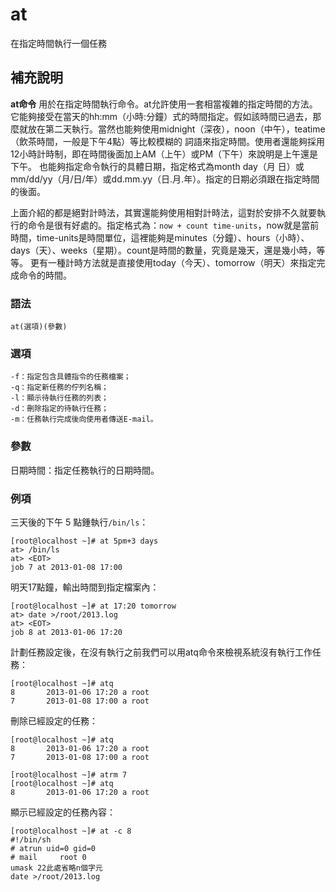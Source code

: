 at
===

在指定時間執行一個任務

## 補充說明

**at命令** 用於在指定時間執行命令。at允許使用一套相當複雜的指定時間的方法。它能夠接受在當天的hh:mm（小時:分鐘）式的時間指定。假如該時間已過去，那麼就放在第二天執行。當然也能夠使用midnight（深夜），noon（中午），teatime（飲茶時間，一般是下午4點）等比較模糊的 詞語來指定時間。使用者還能夠採用12小時計時制，即在時間後面加上AM（上午）或PM（下午）來說明是上午還是下午。 也能夠指定命令執行的具體日期，指定格式為month day（月 日）或mm/dd/yy（月/日/年）或dd.mm.yy（日.月.年）。指定的日期必須跟在指定時間的後面。

上面介紹的都是絕對計時法，其實還能夠使用相對計時法，這對於安排不久就要執行的命令是很有好處的。指定格式為：`now + count time-units`，now就是當前時間，time-units是時間單位，這裡能夠是minutes（分鐘）、hours（小時）、days（天）、weeks（星期）。count是時間的數量，究竟是幾天，還是幾小時，等等。 更有一種計時方法就是直接使用today（今天）、tomorrow（明天）來指定完成命令的時間。

### 語法

```
at(選項)(參數)
```

### 選項

```
-f：指定包含具體指令的任務檔案；
-q：指定新任務的佇列名稱；
-l：顯示待執行任務的列表；
-d：刪除指定的待執行任務；
-m：任務執行完成後向使用者傳送E-mail。
```

### 參數

日期時間：指定任務執行的日期時間。

### 例項

三天後的下午 5 點鍾執行`/bin/ls`：

```
[root@localhost ~]# at 5pm+3 days
at> /bin/ls
at> <EOT>
job 7 at 2013-01-08 17:00
```

明天17點鐘，輸出時間到指定檔案內：

```
[root@localhost ~]# at 17:20 tomorrow
at> date >/root/2013.log
at> <EOT>
job 8 at 2013-01-06 17:20
```

計劃任務設定後，在沒有執行之前我們可以用atq命令來檢視系統沒有執行工作任務：

```
[root@localhost ~]# atq
8       2013-01-06 17:20 a root
7       2013-01-08 17:00 a root
```

刪除已經設定的任務：

```
[root@localhost ~]# atq
8       2013-01-06 17:20 a root
7       2013-01-08 17:00 a root

[root@localhost ~]# atrm 7
[root@localhost ~]# atq
8       2013-01-06 17:20 a root
```

顯示已經設定的任務內容：

```
[root@localhost ~]# at -c 8
#!/bin/sh
# atrun uid=0 gid=0
# mail     root 0
umask 22此處省略n個字元
date >/root/2013.log
```


<!-- Linux命令列搜尋引擎：https://jaywcjlove.github.io/linux-command/ -->
